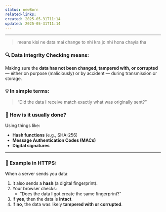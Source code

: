 ```yaml
---
status: newBorn
related-links: 
created: 2025-05-31T11:14
updated: 2025-05-31T11:14
---
```

---

> means kisi ne data mai change to nhi kra jo nhi hona chayia tha


### 🔍 **Data Integrity Checking** means:

Making sure the **data has not been changed, tampered with, or corrupted** — either on purpose (maliciously) or by accident — during transmission or storage.


### 💡 In simple terms:

> “Did the data I receive match exactly what was originally sent?”


### 🧰 How is it usually done?

Using things like:

- **Hash functions** (e.g., SHA-256)
- **Message Authentication Codes (MACs)**
- **Digital signatures**

---

### 🔐 Example in HTTPS:

When a server sends you data:

1. It also sends a **hash** (a digital fingerprint).
2. Your browser checks:
    - “Does the data I got create the same fingerprint?”
3. If **yes**, then the data is **intact**.
4. If **no**, the data was likely **tampered with or corrupted**.

